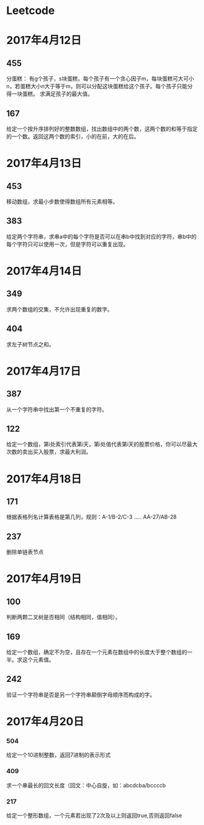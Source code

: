 # Leetcode

# 2017年4月12日
## 455
分蛋糕：
有g个孩子，s块蛋糕，每个孩子有一个贪心因子m，每块蛋糕可大可小n，若蛋糕大小n大于等于m，则可以分配这块蛋糕给这个孩子。每个孩子只能分得一块蛋糕。
求满足孩子的最大值。

## 167
给定一个按升序排列好的整数数组，找出数组中的两个数，这两个数的和等于指定的一个数。返回这两个数的索引，小的在前，大的在后。

# 2017年4月13日
## 453
移动数组，求最小步数使得数组所有元素相等。
## 383
给定两个字符串，求串a中的每个字符是否可以在串b中找到对应的字符，串b中的每个字符只可以使用一次，但是字符可以重复出现。

# 2017年4月14日
## 349
求两个数组的交集，不允许出现重复的数字。

## 404
求左子树节点之和。

# 2017年4月17日
## 387
从一个字符串中找出第一个不重复的字符。

## 122
给定一个数组，第i处索引代表第i天，第i处值代表第i天的股票价格，你可以尽最大次数的卖出买入股票，求最大利润。

# 2017年4月18日
## 171
根据表格列名计算表格是第几列，规则：A-1/B-2/C-3 ..... AA-27/AB-28

## 237
删除单链表节点

# 2017年4月19日
## 100
判断两颗二叉树是否相同（结构相同，值相同）。

## 169
给定一个数组，确定不为空，且存在一个元素在数组中的长度大于整个数组的一半。求这个元素值。

## 242
验证一个字符串是否是另一个字符串颠倒字母顺序而构成的字。

# 2017年4月20日
### 504
给定一个10进制整数，返回7进制的表示形式

### 409
求一个串最长的回文长度（回文：中心自旋，如：abcdcba/bccccb

### 217
给定一个整形数组，一个元素若出现了2次及以上则返回true,否则返回false